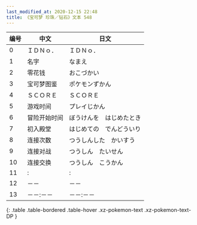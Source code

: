 ```yaml
---
last_modified_at: 2020-12-15 22:48
title: 《宝可梦 珍珠／钻石》文本 548
---
```

| 编号 | 中文 | 日文 |
| ---- | ---- | ---- |
| 0 | ＩＤＮｏ． | ＩＤＮｏ． |
| 1 | 名字 | なまえ |
| 2 | 零花钱 | おこづかい |
| 3 | 宝可梦图鉴 | ポケモンずかん |
| 4 | ＳＣＯＲＥ | ＳＣＯＲＥ |
| 5 | 游戏时间 | プレイじかん |
| 6 | 冒险开始时间 | ぼうけんを　はじめたとき |
| 7 | 初入殿堂 | はじめての　でんどういり |
| 8 | 连接次数 | つうしんした　かいすう |
| 9 | 连接对战 | つうしん　たいせん |
| 10 | 连接交换 | つうしん　こうかん |
| 11 | : | : |
| 12 | －－ | －－ |
| 13 | －－:－－ | －－:－－ |
{: .table .table-bordered .table-hover .xz-pokemon-text .xz-pokemon-text-DP }